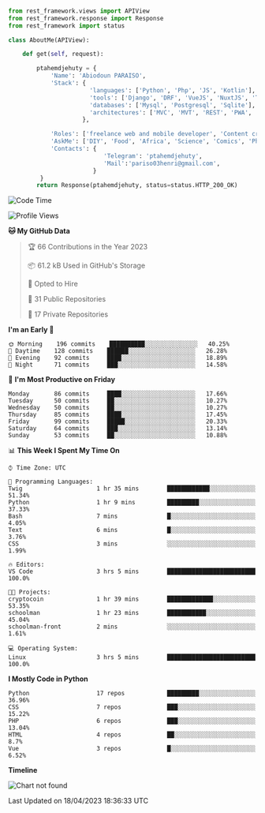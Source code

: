 ###
```python
from rest_framework.views import APIView
from rest_framework.response import Response
from rest_framework import status

class AboutMe(APIView):

    def get(self, request):

        ptahemdjehuty = {
            'Name': 'Abiodoun PARAISO',
            'Stack': {
                       'languages': ['Python', 'Php', 'JS', 'Kotlin'],
                       'tools': ['Django', 'DRF', 'VueJS', 'NuxtJS', 'Threejs' 'React', 'Kotlin', 'Electron'],
                       'databases': ['Mysql', 'Postgresql', 'Sqlite'],
                       'architectures': ['MVC', 'MVT', 'REST', 'PWA', 'SPA', 'MicroServices']
                     },

            'Roles': ['freelance web and mobile developer', 'Content creator', 'Teacher', 'Mentor'],
            'AskMe': ['DIY', 'Food', 'Africa', 'Science', 'Comics', 'Photography', 'Tech', 'Programming'],
            'Contacts': {
                           'Telegram': 'ptahemdjehuty',
                           'Mail':'pariso03henri@gmail.com',
                        }
         }
        return Response(ptahemdjehuty, status=status.HTTP_200_OK)

```                    

<!--START_SECTION:waka-->
![Code Time](http://img.shields.io/badge/Code%20Time-509%20hrs%2031%20mins-blue)

![Profile Views](http://img.shields.io/badge/Profile%20Views-1-blue)

**🐱 My GitHub Data** 

> 🏆 66 Contributions in the Year 2023
 > 
> 📦 61.2 kB Used in GitHub's Storage 
 > 
> 💼 Opted to Hire
 > 
> 📜 31 Public Repositories 
 > 
> 🔑 17 Private Repositories  
 > 
**I'm an Early 🐤** 

```text
🌞 Morning    196 commits    ██████████░░░░░░░░░░░░░░░   40.25% 
🌆 Daytime    128 commits    ██████░░░░░░░░░░░░░░░░░░░   26.28% 
🌃 Evening    92 commits     ████░░░░░░░░░░░░░░░░░░░░░   18.89% 
🌙 Night      71 commits     ███░░░░░░░░░░░░░░░░░░░░░░   14.58%

```
📅 **I'm Most Productive on Friday** 

```text
Monday       86 commits     ████░░░░░░░░░░░░░░░░░░░░░   17.66% 
Tuesday      50 commits     ██░░░░░░░░░░░░░░░░░░░░░░░   10.27% 
Wednesday    50 commits     ██░░░░░░░░░░░░░░░░░░░░░░░   10.27% 
Thursday     85 commits     ████░░░░░░░░░░░░░░░░░░░░░   17.45% 
Friday       99 commits     █████░░░░░░░░░░░░░░░░░░░░   20.33% 
Saturday     64 commits     ███░░░░░░░░░░░░░░░░░░░░░░   13.14% 
Sunday       53 commits     ██░░░░░░░░░░░░░░░░░░░░░░░   10.88%

```


📊 **This Week I Spent My Time On** 

```text
⌚︎ Time Zone: UTC

💬 Programming Languages: 
Twig                     1 hr 35 mins        ████████████░░░░░░░░░░░░░   51.34% 
Python                   1 hr 9 mins         █████████░░░░░░░░░░░░░░░░   37.33% 
Bash                     7 mins              █░░░░░░░░░░░░░░░░░░░░░░░░   4.05% 
Text                     6 mins              █░░░░░░░░░░░░░░░░░░░░░░░░   3.76% 
CSS                      3 mins              ░░░░░░░░░░░░░░░░░░░░░░░░░   1.99%

🔥 Editors: 
VS Code                  3 hrs 5 mins        █████████████████████████   100.0%

🐱‍💻 Projects: 
cryptocoin               1 hr 39 mins        █████████████░░░░░░░░░░░░   53.35% 
schoolman                1 hr 23 mins        ███████████░░░░░░░░░░░░░░   45.04% 
schoolman-front          2 mins              ░░░░░░░░░░░░░░░░░░░░░░░░░   1.61%

💻 Operating System: 
Linux                    3 hrs 5 mins        █████████████████████████   100.0%

```

**I Mostly Code in Python** 

```text
Python                   17 repos            █████████░░░░░░░░░░░░░░░░   36.96% 
CSS                      7 repos             ███░░░░░░░░░░░░░░░░░░░░░░   15.22% 
PHP                      6 repos             ███░░░░░░░░░░░░░░░░░░░░░░   13.04% 
HTML                     4 repos             ██░░░░░░░░░░░░░░░░░░░░░░░   8.7% 
Vue                      3 repos             █░░░░░░░░░░░░░░░░░░░░░░░░   6.52%

```


**Timeline**

![Chart not found](https://raw.githubusercontent.com/ptahemdjehuty/ptahemdjehuty/main/charts/bar_graph.png) 


 Last Updated on 18/04/2023 18:36:33 UTC
<!--END_SECTION:waka-->
